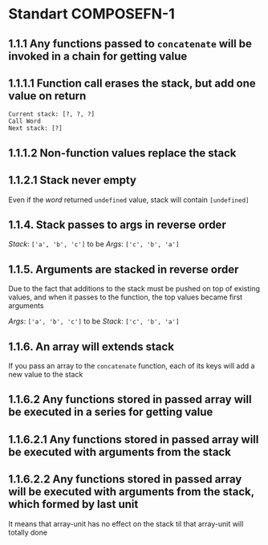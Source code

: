 Standart COMPOSEFN-1
==

## 1.1.1 Any functions passed to `concatenate` will be invoked in a chain for getting value

## 1.1.1.1 Function call erases the stack, but add one value on return

```
Current stack: [?, ?, ?]
Call Word
Next stack: [?]
```

## 1.1.1.2 Non-function values replace the stack

## 1.1.2.1 Stack never empty

Even if the _word_ returned `undefined` value, stack will contain `[undefined]`

## 1.1.4. Stack passes to args in reverse order

_Stack_: `['a', 'b', 'c']` to be _Args_: `['c', 'b', 'a']`

## 1.1.5. Arguments are stacked in reverse order

Due to the fact that additions to the stack must be pushed on top of existing values, and when it passes to the function, the top values became first arguments

_Args_: `['a', 'b', 'c']` to be _Stack_: `['c', 'b', 'a']`

## 1.1.6. An array will extends stack

If you pass an array to the `concatenate` function, each of its keys will add a new value to the stack

## 1.1.6.2 Any functions stored in passed array will be executed in a series for getting value

## 1.1.6.2.1 Any functions stored in passed array will be executed with arguments from the stack

## 1.1.6.2.2 Any functions stored in passed array will be executed with arguments from the stack, which formed by last unit

It means that array-unit has no effect on the stack til that array-unit will totally done
